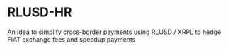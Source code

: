 # RLUSD-HR
An idea to simplify cross-border payments using RLUSD / XRPL to hedge FIAT exchange fees and speedup payments 

